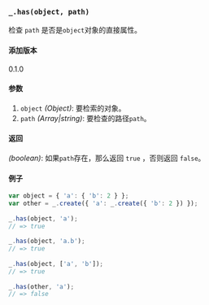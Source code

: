 ### `_.has(object, path)`[​](#_hasobject-path "_hasobject-path的直接链接")

检查 `path` 是否是`object`对象的直接属性。

#### 添加版本

0.1.0

#### 参数

1.  `object` _(Object)_: 要检索的对象。
2.  `path` _(Array|string)_: 要检查的路径`path`。

#### 返回

_(boolean)_: 如果`path`存在，那么返回 `true` ，否则返回 `false`。

#### 例子

```js
var object = { 'a': { 'b': 2 } };
var other = _.create({ 'a': _.create({ 'b': 2 }) });
 
_.has(object, 'a');
// => true
 
_.has(object, 'a.b');
// => true
 
_.has(object, ['a', 'b']);
// => true
 
_.has(other, 'a');
// => false

```